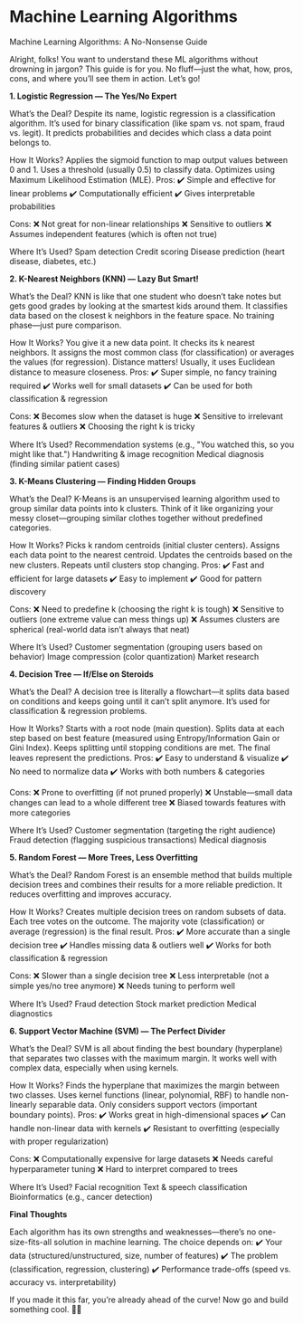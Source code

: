 
# Machine Learning Algorithms

Machine Learning Algorithms: A No-Nonsense Guide

Alright, folks! You want to understand these ML algorithms without drowning in jargon? This guide is for you. No fluff—just the what, how, pros, cons, and where you’ll see them in action. Let’s go!

**1. Logistic Regression — The Yes/No Expert**

What’s the Deal?
Despite its name, logistic regression is a classification algorithm. It’s used for binary classification (like spam vs. not spam, fraud vs. legit). It predicts probabilities and decides which class a data point belongs to.

How It Works?
Applies the sigmoid function to map output values between 0 and 1.
Uses a threshold (usually 0.5) to classify data.
Optimizes using Maximum Likelihood Estimation (MLE).
Pros:
✔️ Simple and effective for linear problems
✔️ Computationally efficient
✔️ Gives interpretable probabilities

Cons:
❌ Not great for non-linear relationships
❌ Sensitive to outliers
❌ Assumes independent features (which is often not true)

Where It’s Used?
Spam detection
Credit scoring
Disease prediction (heart disease, diabetes, etc.)

**2. K-Nearest Neighbors (KNN) — Lazy But Smart!**

What’s the Deal?
KNN is like that one student who doesn’t take notes but gets good grades by looking at the smartest kids around them. It classifies data based on the closest k neighbors in the feature space. No training phase—just pure comparison.

How It Works?
You give it a new data point.
It checks its k nearest neighbors.
It assigns the most common class (for classification) or averages the values (for regression).
Distance matters! Usually, it uses Euclidean distance to measure closeness.
Pros:
✔️ Super simple, no fancy training required
✔️ Works well for small datasets
✔️ Can be used for both classification & regression

Cons:
❌ Becomes slow when the dataset is huge
❌ Sensitive to irrelevant features & outliers
❌ Choosing the right k is tricky

Where It’s Used?
Recommendation systems (e.g., "You watched this, so you might like that.")
Handwriting & image recognition
Medical diagnosis (finding similar patient cases)

**3. K-Means Clustering — Finding Hidden Groups**

What’s the Deal?
K-Means is an unsupervised learning algorithm used to group similar data points into k clusters. Think of it like organizing your messy closet—grouping similar clothes together without predefined categories.

How It Works?
Picks k random centroids (initial cluster centers).
Assigns each data point to the nearest centroid.
Updates the centroids based on the new clusters.
Repeats until clusters stop changing.
Pros:
✔️ Fast and efficient for large datasets
✔️ Easy to implement
✔️ Good for pattern discovery

Cons:
❌ Need to predefine k (choosing the right k is tough)
❌ Sensitive to outliers (one extreme value can mess things up)
❌ Assumes clusters are spherical (real-world data isn’t always that neat)

Where It’s Used?
Customer segmentation (grouping users based on behavior)
Image compression (color quantization)
Market research

**4. Decision Tree — If/Else on Steroids**

What’s the Deal?
A decision tree is literally a flowchart—it splits data based on conditions and keeps going until it can’t split anymore. It’s used for classification & regression problems.

How It Works?
Starts with a root node (main question).
Splits data at each step based on best feature (measured using Entropy/Information Gain or Gini Index).
Keeps splitting until stopping conditions are met.
The final leaves represent the predictions.
Pros:
✔️ Easy to understand & visualize
✔️ No need to normalize data
✔️ Works with both numbers & categories

Cons:
❌ Prone to overfitting (if not pruned properly)
❌ Unstable—small data changes can lead to a whole different tree
❌ Biased towards features with more categories

Where It’s Used?
Customer segmentation (targeting the right audience)
Fraud detection (flagging suspicious transactions)
Medical diagnosis

**5. Random Forest — More Trees, Less Overfitting**

What’s the Deal?
Random Forest is an ensemble method that builds multiple decision trees and combines their results for a more reliable prediction. It reduces overfitting and improves accuracy.

How It Works?
Creates multiple decision trees on random subsets of data.
Each tree votes on the outcome.
The majority vote (classification) or average (regression) is the final result.
Pros:
✔️ More accurate than a single decision tree
✔️ Handles missing data & outliers well
✔️ Works for both classification & regression

Cons:
❌ Slower than a single decision tree
❌ Less interpretable (not a simple yes/no tree anymore)
❌ Needs tuning to perform well

Where It’s Used?
Fraud detection
Stock market prediction
Medical diagnostics

**6. Support Vector Machine (SVM) — The Perfect Divider**

What’s the Deal?
SVM is all about finding the best boundary (hyperplane) that separates two classes with the maximum margin. It works well with complex data, especially when using kernels.

How It Works?
Finds the hyperplane that maximizes the margin between two classes.
Uses kernel functions (linear, polynomial, RBF) to handle non-linearly separable data.
Only considers support vectors (important boundary points).
Pros:
✔️ Works great in high-dimensional spaces
✔️ Can handle non-linear data with kernels
✔️ Resistant to overfitting (especially with proper regularization)

Cons:
❌ Computationally expensive for large datasets
❌ Needs careful hyperparameter tuning
❌ Hard to interpret compared to trees

Where It’s Used?
Facial recognition
Text & speech classification
Bioinformatics (e.g., cancer detection)

**Final Thoughts**

Each algorithm has its own strengths and weaknesses—there’s no one-size-fits-all solution in machine learning. The choice depends on:
✔️ Your data (structured/unstructured, size, number of features)
✔️ The problem (classification, regression, clustering)
✔️ Performance trade-offs (speed vs. accuracy vs. interpretability)

If you made it this far, you’re already ahead of the curve! Now go and build something cool. 🚀🔥

